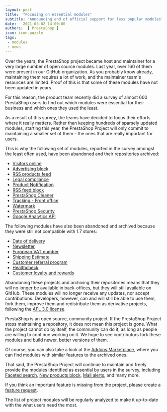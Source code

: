 ```yaml
---
layout: post
title:  "Focusing on essential modules"
subtitle: "Announcing end of official support for less popular modules"
date:   2021-03-02 14:00:00
authors:  [ PrestaShop ]
icon: icon-puzzle
tags: 
 - modules
 - news
---
```


Over the years, the PrestaShop project became host and maintainer for a very large number of open source modules. Last year, over 160 of them were present in our GitHub organization. As you probably know already, maintaining them requires a lot of work, and the maintainer team's resources are limited. Proof of this is that some of these modules have not been updated in years.

For this reason, the product team recently did a survey of almost 600 PrestaShop users to find out which modules were essential for their business and which ones they used the least.

As a result of this survey, the teams have decided to focus their efforts where it really matters. Rather than keeping hundreds of sparsely updated modules, starting this year, the PrestaShop Project will only commit to maintaining a smaller set of them – the ones that are really important for users.

This is why the following set of modules, reported in the survey amongst the least often used, have been abandoned and their repositories archived: 

- [Visitors online](https://github.com/PrestaShop/statslive) 
- [Advertising block](https://github.com/PrestaShop/ps_advertising)
- [RSS products feed](https://github.com/PrestaShop/ps_feeder)
- [Legal compliance](https://github.com/PrestaShop/ps_legalcompliance)
- [Product Notification](https://github.com/PrestaShop/ps_productinfo)
- [RSS feed block](https://github.com/PrestaShop/ps_rssfeed)
- [PrestaShop Cleaner](https://github.com/PrestaShop/pscleaner)
- [Tracking - Front office](https://github.com/PrestaShop/trackingfront)
- [Watermark](https://github.com/PrestaShop/watermark)
- [PrestaShop Security](https://github.com/PrestaShop/prestafraud)
- [Google Analytics API](https://github.com/PrestaShop/gapi)

The following modules have also been abandoned and archived because they were still not compatible with 1.7 stores: 

- [Date of delivery](https://github.com/PrestaShop/dateofdelivery)
- [Newsletter](https://github.com/PrestaShop/newsletter)
- [European VAT number](https://github.com/PrestaShop/vatnumber)
- [Shipping Estimate](https://github.com/PrestaShop/ps_carriercomparison)
- [Customer referral program](https://github.com/PrestaShop/referralprogram)
- [Healthcheck](https://github.com/PrestaShop/ps_healthcheck)
- [Customer loyalty and rewards](https://github.com/PrestaShop/loyalty)

Abandoning these projects and archiving their repositories means that they will no longer be available in back-offices, but they will still available on GitHub. These modules will no longer receive any updates, nor accept contributions. Developers, however, can and will still be able to use them, fork them, improve them and redistribute them as derivative projects, following the [AFL 3.0 license](https://opensource.org/licenses/AFL-3.0).

PrestaShop is an open source, community project. If the PrestaShop Project stops maintaining a repository, it does not mean this project is gone. What the project cannot do by itself, the community can do it, as long as people are willing to continue working on it. We hope to see contributors fork these modules and build newer, better versions of them.

Of course, you can also take a look at the [Addons Marketplace](https://addons.prestashop.com/), where you can find modules with similar features to the archived ones.

That said, the PrestaShop Project will continue to maintain and freely provide the modules identified as essential by users in the survey, including [Faceted search](https://github.com/PrestaShop/ps_facetedsearch), [New products block](https://github.com/PrestaShop/ps_newproducts), [Mail alerts](https://github.com/PrestaShop/ps_emailalerts), and many more.

If you think an important feature is missing from the project, please create a [feature request](https://github.com/PrestaShop/PrestaShop/issues/new?assignees=&labels=&template=2_feature_request.md).

The list of project modules will be regularly analyzed to make it up-to-date with the what users need the most.
